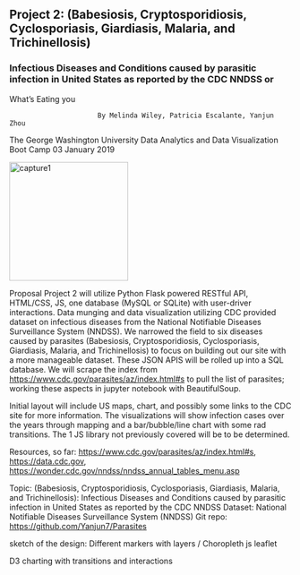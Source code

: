 ## Project 2: (Babesiosis, Cryptosporidiosis, Cyclosporiasis, Giardiasis, Malaria, and Trichinellosis)
### Infectious Diseases and Conditions caused by parasitic infection in United States as reported by the CDC NNDSS or
What’s Eating you 

                          By Melinda Wiley, Patricia Escalante, Yanjun Zhou

The George Washington University Data Analytics and Data Visualization Boot Camp
03 January 2019

<img width="212" alt="capture1" src="https://user-images.githubusercontent.com/41865917/50668218-b69b1b80-0f8b-11e9-9f98-6d2bcd1d64b3.PNG">

Proposal
Project 2 will utilize Python Flask powered RESTful API, HTML/CSS, JS, one database (MySQL or SQLite) with user-driver interactions. Data munging and data visualization utilizing CDC provided dataset on infectious diseases from the National Notifiable Diseases Surveillance System (NNDSS). We narrowed the field to six diseases caused by parasites (Babesiosis, Cryptosporidiosis, Cyclosporiasis, Giardiasis, Malaria, and Trichinellosis) to focus on building out our site with a more manageable dataset. These JSON APIS will be rolled up into a SQL database. We will scrape the index from https://www.cdc.gov/parasites/az/index.html#s to pull the list of parasites; working these aspects in jupyter notebook with BeautifulSoup. 

Initial layout will include US maps, chart, and possibly some links to the CDC site for more information. The visualizations will show infection cases over the years through mapping and a bar/bubble/line chart with some rad transitions. The 1 JS library not previously covered will be to be determined. 

Resources, so far: https://www.cdc.gov/parasites/az/index.html#s, https://data.cdc.gov, https://wonder.cdc.gov/nndss/nndss_annual_tables_menu.asp

Topic: (Babesiosis, Cryptosporidiosis, Cyclosporiasis, Giardiasis, Malaria, and Trichinellosis): Infectious Diseases and Conditions caused by parasitic infection in United States as reported by the CDC NNDSS
Dataset: National Notifiable Diseases Surveillance System (NNDSS)
Git repo: https://github.com/Yanjun7/Parasites 

sketch of the design:
Different markers with layers / Choropleth js leaflet
   

D3 charting with transitions and interactions 
